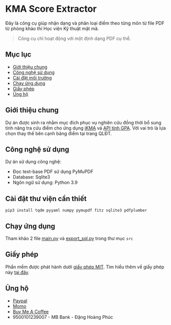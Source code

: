 # KMA Score Extractor
Đây là công cụ giúp nhận dạng và phân loại điểm theo từng môn từ file PDF từ phòng khảo thí Học viện Kỹ thuật mật mã.
> Công cụ chỉ hoạt động với một định dạng PDF cụ thể.
## Mục lục
- [Giới thiệu chung](https://github.com/Haven-Code/KMA-Score-Extractor/blob/phuchptty-patch-1/README.md#gi%E1%BB%9Bi-thi%E1%BB%87u-chung)
- [Công nghệ sử dụng](https://github.com/Haven-Code/KMA-Score-Extractor/blob/phuchptty-patch-1/README.md#c%C3%A0i-%C4%91%E1%BA%B7t-m%C3%B4i-tr%C6%B0%E1%BB%9Dng)
- [Cài đặt môi trường](https://github.com/Haven-Code/KMA-Score-Extractor/blob/phuchptty-patch-1/README.md#c%C3%A0i-%C4%91%E1%BA%B7t-m%C3%B4i-tr%C6%B0%E1%BB%9Dng)
- [Chạy ứng dụng](https://github.com/Haven-Code/KMA-Score-Extractor/blob/phuchptty-patch-1/README.md#ch%E1%BA%A1y-%E1%BB%A9ng-d%E1%BB%A5ng)
- [Giấy phép](https://github.com/Haven-Code/KMA-Score-Extractor/blob/phuchptty-patch-1/README.md#gi%E1%BA%A5y-ph%C3%A9p)
- [Ủng hộ](https://github.com/Haven-Code/KMA-Score-Extractor/blob/phuchptty-patch-1/README.md#%E1%BB%A7ng-h%E1%BB%99)
## Giới thiệu chung
Dự án được sinh ra nhằm mục đích phục vụ nghiên cứu đồng thời bổ sung tính năng tra cứu điểm cho ứng dụng [iKMA](https://kma.dhpgo.com) và [API tính GPA](https://github.com/arahiko-ayami/kma_score_api). Với vai trò là lựa chọn thay thế bên cạnh bảng điểm tại trang QLĐT.
## Công nghệ sử dụng
Dự án sử dụng công nghệ: 
- Đọc text-base PDF sử dụng PyMuPDF
- Database: Sqlite3
- Ngôn ngữ sử dụng: Python 3.9
## Cài đặt thư viện cần thiết
```
pip3 install tqdm pyyaml numpy pymupdf fitz sqlite3 pdfplumber
```

## Chạy ứng dụng
Tham khảo 2 file [main.py](https://github.com/Haven-Code/KMA-Score-Extractor/blob/main/src/main.py) và [export_sql.py](https://github.com/Haven-Code/KMA-Score-Extractor/blob/main/src/export_sql.py) trong thư mục `src`
## Giấy phép
Phần mềm được phát hành dưới [giấy phép MIT](https://github.com/Haven-Code/KMA-Score-Extractor/blob/main/LICENSE). Tìm hiểu thêm về giấy phép này [tại đây](https://viblo.asia/p/tim-hieu-cach-hoat-dong-cua-cac-loai-license-ma-nguon-mo-open-source-license-GrLZDknOKk0#_d-mit-license-7).
## Ủng hộ
- [Paypal](https://paypal.me/phuchptty)
- [Momo](https://nhantien.momo.vn/Gjs532xiR34)
- [Buy Me A Coffee](https://www.buymeacoffee.com/phuchptty)
- 9500101239007 - MB Bank - Đặng Hoàng Phúc
